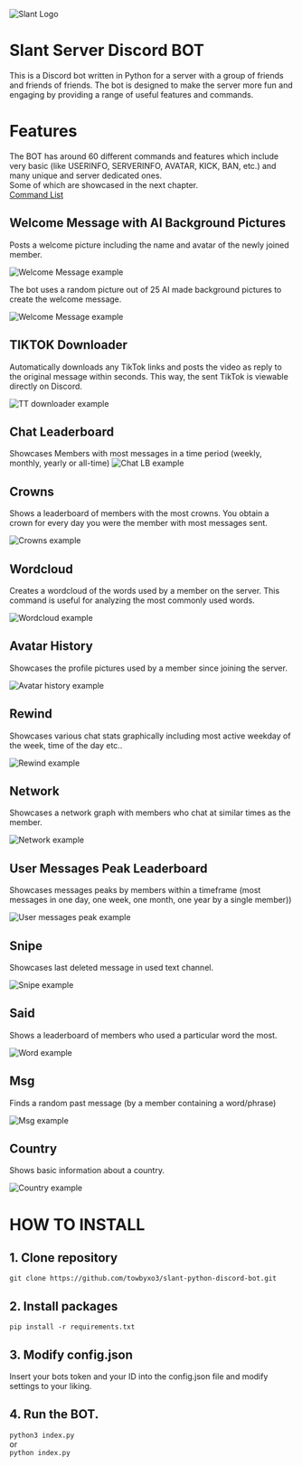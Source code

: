 ![Slant Logo](./README/00_slant.gif)
# Slant Server Discord BOT
This is a Discord bot written in Python for a server with a group of friends and friends of friends. The bot is designed to make the server more fun and engaging by providing a range of useful features and commands.

# Features
The BOT has around 60 different commands and features which include very basic (like USERINFO, SERVERINFO, AVATAR, KICK, BAN, etc.) and many unique and server dedicated ones.  
Some of which are showcased in the next chapter.  
[Command List](README/command_list.txt)

## Welcome Message with AI Background Pictures
Posts a welcome picture including the name and avatar of the newly joined member.

![Welcome Message example](./README/01_welcome.PNG)

The bot uses a random picture out of 25 AI made background pictures to create the welcome message.

![Welcome Message example](./README/02_welcome_background_examples.PNG)

## TIKTOK Downloader
Automatically downloads any TikTok links and posts the video as reply to the original message within seconds. This way, the sent TikTok is viewable directly on Discord.

![TT downloader example](./README/14_TIKTOK_downloader.PNG)

## Chat Leaderboard
Showcases Members with most messages in a time period (weekly, monthly, yearly or all-time)
![Chat LB example](./README/04_leaderboard_chat.gif)

## Crowns
Shows a leaderboard of members with the most crowns.
You obtain a crown for every day you were the member with most messages sent.

![Crowns example](./README/13_crowns.PNG)

## Wordcloud
Creates a wordcloud of the words used by a member on the server. This command is useful for analyzing the most commonly used words.

![Wordcloud example](./README/03_word_cloud.PNG)

## Avatar History 
Showcases the profile pictures used by a member since joining the server. 

![Avatar history example](./README/05_avatar_history.gif)

## Rewind
Showcases various chat stats graphically including most active weekday of the week, time of the day etc..

![Rewind example](./README/06_rewind.gif)

## Network
Showcases a network graph with members who chat at similar times as the member.

![Network example](./README/07_network.PNG)

## User Messages Peak Leaderboard
Showcases messages peaks by members within a timeframe (most messages in one day, one week, one month, one year by a single member))

![User messages peak example](./README/08_peak_messages_user.gif)

## Snipe
Showcases last deleted message in used text channel.

![Snipe example](./README/09_snipe.PNG)

## Said
Shows a leaderboard of members who used a particular word the most.

![Word example](./README/12_said.PNG)

## Msg
Finds a random past message (by a member containing a word/phrase)

![Msg example](./README/15_msg.PNG)

## Country
Shows basic information about a country.

![Country example](./README/10_country.PNG)

# HOW TO INSTALL

## 1. Clone repository 
`git clone https://github.com/towbyxo3/slant-python-discord-bot.git`
## 2. Install packages 
`pip install -r requirements.txt`
## 3. Modify config.json
Insert your bots token and your ID into the config.json file and modify settings to your liking.
## 4. Run the BOT.
`python3 index.py`  
or  
`python index.py`



